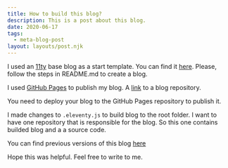 ```yaml
---
title: How to build this blog?
description: This is a post about this blog.
date: 2020-06-17
tags:
  - meta-blog-post
layout: layouts/post.njk
---
```


I used an [11ty](https://www.11ty.dev/) base blog as a start template. You can find it [here](https://github.com/11ty/eleventy-base-blog#getting-started).
Please, follow the steps in README.md to create a blog.

I used [GitHub Pages](https://pages.github.com/) to publish my blog. A [link](https://github.com/hodovani/hodovani.github.io) to a blog repository.

You need to deploy your blog to the GitHub Pages repository to publish it.

I made changes to `.eleventy.js` to build blog to the root folder. I want to
have one repository that is responsible for the blog. So this one contains
builded blog and a a source code.

You can find previous versions of this blog [here](https://github.com/hodovani/hodovani.github.io/commits/master/_source/posts/firstpost.md)

Hope this was helpful.
Feel free to write to me.
